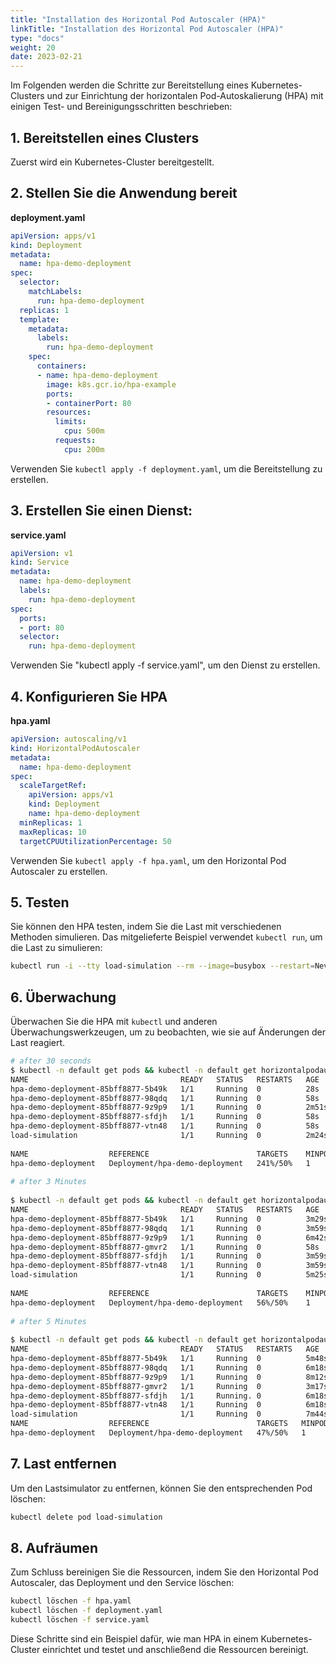 ```yaml
---
title: "Installation des Horizontal Pod Autoscaler (HPA)"
linkTitle: "Installation des Horizontal Pod Autoscaler (HPA)"
type: "docs"
weight: 20
date: 2023-02-21
---
```


Im Folgenden werden die Schritte zur Bereitstellung eines Kubernetes-Clusters und zur Einrichtung der horizontalen Pod-Autoskalierung (HPA) mit einigen Test- und Bereinigungsschritten beschrieben:

## 1. Bereitstellen eines Clusters

Zuerst wird ein Kubernetes-Cluster bereitgestellt.

## 2. Stellen Sie die Anwendung bereit

**deployment.yaml**
```yaml
apiVersion: apps/v1
kind: Deployment
metadata:
  name: hpa-demo-deployment
spec:
  selector:
    matchLabels:
      run: hpa-demo-deployment
  replicas: 1
  template:
    metadata:
      labels:
        run: hpa-demo-deployment
    spec:
      containers:
      - name: hpa-demo-deployment
        image: k8s.gcr.io/hpa-example
        ports:
        - containerPort: 80
        resources:
          limits:
            cpu: 500m
          requests:
            cpu: 200m
```

Verwenden Sie `kubectl apply -f deployment.yaml`, um die Bereitstellung zu erstellen.

## 3. Erstellen Sie einen Dienst:

**service.yaml**
```yaml
apiVersion: v1
kind: Service
metadata:
  name: hpa-demo-deployment
  labels:
    run: hpa-demo-deployment
spec:
  ports:
  - port: 80
  selector:
    run: hpa-demo-deployment
```

Verwenden Sie "kubectl apply -f service.yaml", um den Dienst zu erstellen.

## 4. Konfigurieren Sie HPA

**hpa.yaml**
```yaml
apiVersion: autoscaling/v1
kind: HorizontalPodAutoscaler
metadata:
  name: hpa-demo-deployment
spec:
  scaleTargetRef:
    apiVersion: apps/v1
    kind: Deployment
    name: hpa-demo-deployment
  minReplicas: 1
  maxReplicas: 10
  targetCPUUtilizationPercentage: 50
```

Verwenden Sie `kubectl apply -f hpa.yaml`, um den Horizontal Pod Autoscaler zu erstellen.

## 5. Testen
   Sie können den HPA testen, indem Sie die Last mit verschiedenen Methoden simulieren. Das mitgelieferte Beispiel verwendet `kubectl run`, um die Last zu simulieren:

```bash
kubectl run -i --tty load-simulation --rm --image=busybox --restart=Never -- /bin/sh -c "while sleep 0.01; do wget -q -O- http://hpa-demo-deployment; done"
```

## 6. Überwachung
   Überwachen Sie die HPA mit `kubectl` und anderen Überwachungswerkzeugen, um zu beobachten, wie sie auf Änderungen der Last reagiert.

```bash
# after 30 seconds
$ kubectl -n default get pods && kubectl -n default get horizontalpodautoscaler
NAME                                  READY   STATUS   RESTARTS   AGE
hpa-demo-deployment-85bff8877-5b49k   1/1     Running  0          28s
hpa-demo-deployment-85bff8877-98qdq   1/1     Running  0          58s
hpa-demo-deployment-85bff8877-9z9p9   1/1     Running  0          2m51s
hpa-demo-deployment-85bff8877-sfdjh   1/1     Running  0          58s
hpa-demo-deployment-85bff8877-vtn48   1/1     Running  0          58s
load-simulation                       1/1     Running  0          2m24s
 
NAME                  REFERENCE                        TARGETS    MINPODS   MAXPODS    REPLICAS   AGE
hpa-demo-deployment   Deployment/hpa-demo-deployment   241%/50%   1         10         4          24m
 
# after 3 Minutes
 
$ kubectl -n default get pods && kubectl -n default get horizontalpodautoscaler
NAME                                  READY   STATUS   RESTARTS   AGE
hpa-demo-deployment-85bff8877-5b49k   1/1     Running  0          3m29s
hpa-demo-deployment-85bff8877-98qdq   1/1     Running  0          3m59s
hpa-demo-deployment-85bff8877-9z9p9   1/1     Running  0          6m42s
hpa-demo-deployment-85bff8877-gmvr2   1/1     Running  0          58s
hpa-demo-deployment-85bff8877-sfdjh   1/1     Running  0          3m59s
hpa-demo-deployment-85bff8877-vtn48   1/1     Running  0          3m59s
load-simulation                       1/1     Running  0          5m25s
 
NAME                  REFERENCE                        TARGETS    MINPODS   MAXPODS    REPLICAS   AGE
hpa-demo-deployment   Deployment/hpa-demo-deployment   56%/50%    1         10         6          27m
 
# after 5 Minutes
 
$ kubectl -n default get pods && kubectl -n default get horizontalpodautoscaler
NAME                                  READY   STATUS   RESTARTS   AGE
hpa-demo-deployment-85bff8877-5b49k   1/1     Running  0          5m48s
hpa-demo-deployment-85bff8877-98qdq   1/1     Running  0          6m18s
hpa-demo-deployment-85bff8877-9z9p9   1/1     Running  0          8m12s
hpa-demo-deployment-85bff8877-gmvr2   1/1     Running  0          3m17s
hpa-demo-deployment-85bff8877-sfdjh   1/1     Running. 0          6m18s
hpa-demo-deployment-85bff8877-vtn48   1/1     Running  0          6m18s
load-simulation                       1/1     Running  0          7m44s
NAME                  REFERENCE                        TARGETS   MINPODS   MAXPODS    REPLICAS   AGE
hpa-demo-deployment   Deployment/hpa-demo-deployment   47%/50%   1         10         6          30m
```

## 7. Last entfernen
   Um den Lastsimulator zu entfernen, können Sie den entsprechenden Pod löschen:

```bash
kubectl delete pod load-simulation
```

## 8. Aufräumen
   Zum Schluss bereinigen Sie die Ressourcen, indem Sie den Horizontal Pod Autoscaler, das Deployment und den Service löschen:

```bash
kubectl löschen -f hpa.yaml
kubectl löschen -f deployment.yaml
kubectl löschen -f service.yaml
```

Diese Schritte sind ein Beispiel dafür, wie man HPA in einem Kubernetes-Cluster einrichtet und testet und anschließend die Ressourcen bereinigt.
